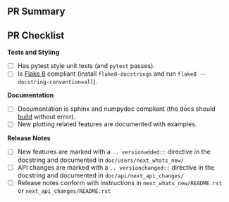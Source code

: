 ## PR Summary

## PR Checklist

<!-- Please mark any checkboxes that do not apply to this PR as [N/A]. -->
**Tests and Styling**
- [ ] Has pytest style unit tests (and `pytest` passes).
- [ ] Is [Flake 8](https://flake8.pycqa.org/en/latest/) compliant (install `flake8-docstrings` and run `flake8 --docstring-convention=all`).

**Documentation**
- [ ] Documentation is sphinx and numpydoc compliant (the docs should [build](https://matplotlib.org/devel/documenting_mpl.html#building-the-docs) without error).
- [ ] New plotting related features are documented with examples.

**Release Notes**
- [ ] New features are marked with a `.. versionadded::` directive in the docstring and documented in `doc/users/next_whats_new/`
- [ ] API changes are marked with a `.. versionchanged::` directive in the docstring and documented in `doc/api/next_api_changes/`
- [ ] Release notes conform with instructions in  `next_whats_new/README.rst` or `next_api_changes/README.rst`

<!--
Thank you so much for your PR!  To help us review your contribution, please
consider the following points:

- A development guide is available at https://matplotlib.org/devdocs/devel/index.html.

- Help with git and github is available at
  https://matplotlib.org/devel/gitwash/development_workflow.html.

- Create a separate branch for your changes and open the PR from this branch. Please avoid working on `main`.

- The PR title should summarize the changes, for example "Raise ValueError on
  non-numeric input to set_xlim".  Avoid non-descriptive titles such as
  "Addresses issue #8576".

- The summary should provide at least 1-2 sentences describing the pull request
  in detail (Why is this change required?  What problem does it solve?) and
  link to any relevant issues.

- If you are contributing fixes to docstrings, please pay attention to
  http://matplotlib.org/devel/documenting_mpl.html#formatting.  In particular,
  note the difference between using single backquotes, double backquotes, and
  asterisks in the markup.

We understand that PRs can sometimes be overwhelming, especially as the
reviews start coming in.  Please let us know if the reviews are unclear or
the recommended next step seems overly demanding, if you would like help in
addressing a reviewer's comments, or if you have been waiting too long to hear
back on your PR.
-->

